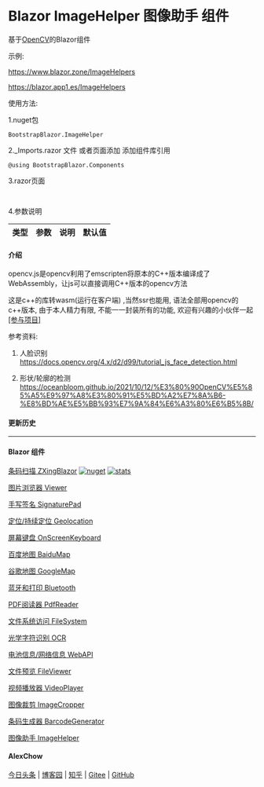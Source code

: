 # Blazor ImageHelper 图像助手 组件  

基于[OpenCV](https://opencv.org)的Blazor组件

示例:

https://www.blazor.zone/ImageHelpers

https://blazor.app1.es/ImageHelpers

使用方法:

1.nuget包

```BootstrapBlazor.ImageHelper```

2._Imports.razor 文件 或者页面添加 添加组件库引用

```@using BootstrapBlazor.Components```


3.razor页面
```
 
```

4.参数说明

|  类型   |  参数   | 说明  | 默认值  | 
|  ----  |  ----  | ----  | ----  | 
 
#### 介绍

opencv.js是opencv利用了emscripten将原本的C++版本编译成了WebAssembly，让js可以直接调用C++版本的opencv方法

<p>这是c++的库转wasm(运行在客户端) ,当然ssr也能用, 语法全部用opencv的c++版本, 由于本人精力有限, 不能一一封装所有的功能, 欢迎有兴趣的小伙伴一起<a href="https://github.com/densen2014/BootstrapBlazor.ImageHelper">[参与项目]</a></p>

参考资料:

1. 人脸识别 https://docs.opencv.org/4.x/d2/d99/tutorial_js_face_detection.html

2. 形状/轮廓的检测 https://oceanbloom.github.io/2021/10/12/%E3%80%90OpenCV%E5%85%A5%E9%97%A8%E3%80%91%E5%BD%A2%E7%8A%B6-%E8%BD%AE%E5%BB%93%E7%9A%84%E6%A3%80%E6%B5%8B/


#### 更新历史


---
#### Blazor 组件

[条码扫描 ZXingBlazor](https://www.nuget.org/packages/ZXingBlazor#readme-body-tab)
[![nuget](https://img.shields.io/nuget/v/ZXingBlazor.svg?style=flat-square)](https://www.nuget.org/packages/ZXingBlazor) 
[![stats](https://img.shields.io/nuget/dt/ZXingBlazor.svg?style=flat-square)](https://www.nuget.org/stats/packages/ZXingBlazor?groupby=Version)

[图片浏览器 Viewer](https://www.nuget.org/packages/BootstrapBlazor.Viewer#readme-body-tab)

[手写签名 SignaturePad](https://www.nuget.org/packages/BootstrapBlazor.SignaturePad#readme-body-tab)

[定位/持续定位 Geolocation](https://www.nuget.org/packages/BootstrapBlazor.Geolocation#readme-body-tab)

[屏幕键盘 OnScreenKeyboard](https://www.nuget.org/packages/BootstrapBlazor.OnScreenKeyboard#readme-body-tab)

[百度地图 BaiduMap](https://www.nuget.org/packages/BootstrapBlazor.BaiduMap#readme-body-tab)

[谷歌地图 GoogleMap](https://www.nuget.org/packages/BootstrapBlazor.Maps#readme-body-tab)

[蓝牙和打印 Bluetooth](https://www.nuget.org/packages/BootstrapBlazor.Bluetooth#readme-body-tab)

[PDF阅读器 PdfReader](https://www.nuget.org/packages/BootstrapBlazor.PdfReader#readme-body-tab)

[文件系统访问 FileSystem](https://www.nuget.org/packages/BootstrapBlazor.FileSystem#readme-body-tab)

[光学字符识别 OCR](https://www.nuget.org/packages/BootstrapBlazor.OCR#readme-body-tab)

[电池信息/网络信息 WebAPI](https://www.nuget.org/packages/BootstrapBlazor.WebAPI#readme-body-tab)

[文件预览 FileViewer](https://www.nuget.org/packages/BootstrapBlazor.FileViewer#readme-body-tab)

[视频播放器 VideoPlayer](https://www.nuget.org/packages/BootstrapBlazor.VideoPlayer#readme-body-tab)

[图像裁剪 ImageCropper](https://www.nuget.org/packages/BootstrapBlazor.ImageCropper#readme-body-tab)

[条码生成器 BarcodeGenerator](https://www.nuget.org/packages/BootstrapBlazor.BarcodeGenerator#readme-body-tab)

[图像助手 ImageHelper](https://www.nuget.org/packages/BootstrapBlazor.ImageHelper#readme-body-tab)

#### AlexChow

[今日头条](https://www.toutiao.com/c/user/token/MS4wLjABAAAAGMBzlmgJx0rytwH08AEEY8F0wIVXB2soJXXdUP3ohAE/?) | [博客园](https://www.cnblogs.com/densen2014) | [知乎](https://www.zhihu.com/people/alex-chow-54) | [Gitee](https://gitee.com/densen2014) | [GitHub](https://github.com/densen2014)

